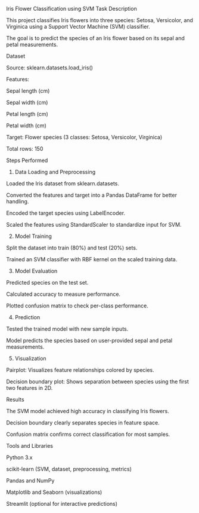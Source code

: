 Iris Flower Classification using SVM
Task Description

This project classifies Iris flowers into three species: Setosa, Versicolor, and Virginica using a Support Vector Machine (SVM) classifier.

The goal is to predict the species of an Iris flower based on its sepal and petal measurements.

Dataset

Source: sklearn.datasets.load_iris()

Features:

Sepal length (cm)

Sepal width (cm)

Petal length (cm)

Petal width (cm)

Target: Flower species (3 classes: Setosa, Versicolor, Virginica)

Total rows: 150

Steps Performed
1. Data Loading and Preprocessing

Loaded the Iris dataset from sklearn.datasets.

Converted the features and target into a Pandas DataFrame for better handling.

Encoded the target species using LabelEncoder.

Scaled the features using StandardScaler to standardize input for SVM.

2. Model Training

Split the dataset into train (80%) and test (20%) sets.

Trained an SVM classifier with RBF kernel on the scaled training data.

3. Model Evaluation

Predicted species on the test set.

Calculated accuracy to measure performance.

Plotted confusion matrix to check per-class performance.

4. Prediction

Tested the trained model with new sample inputs.

Model predicts the species based on user-provided sepal and petal measurements.

5. Visualization

Pairplot: Visualizes feature relationships colored by species.

Decision boundary plot: Shows separation between species using the first two features in 2D.

Results

The SVM model achieved high accuracy in classifying Iris flowers.

Decision boundary clearly separates species in feature space.

Confusion matrix confirms correct classification for most samples.

Tools and Libraries

Python 3.x

scikit-learn (SVM, dataset, preprocessing, metrics)

Pandas and NumPy

Matplotlib and Seaborn (visualizations)

Streamlit (optional for interactive predictions)
